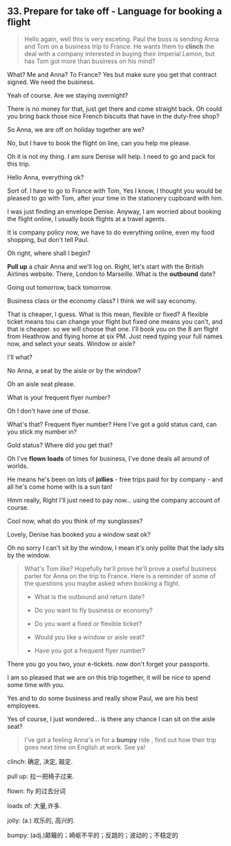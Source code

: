 ## 33. Prepare for take off - Language for booking a flight

> Hello again, well this is very exceting. Paul the boss is sending Anna and Tom on a business trip to France. He wants them to **clinch** the deal with a company interested in buying their Imperial Lemon, but has Tom got more than business on his mind?

What? Me and Anna? To France? Yes but make sure you get that contract signed. We need the business. 

Yeah of course. Are we staying overnight? 

There is no money for that, just get there and come straight back. Oh could you bring back those nice French biscuits that have in the  duty-free shop?

So Anna, we are off on holiday together are we? 

No, but I have to book the flight on line, can you help me please. 

Oh it is not my thing. I am sure Denise will help. I need to go and pack for this trip. 

Hello Anna, everything ok?

Sort of. I have to go to France with Tom, Yes I know, I thought you would be pleased to go with Tom, after your time in the stationery cupboard with him. 

I was just finding an envelope Denise. Anyway, I am worried about booking the flight online, I usually book flights at a travel agents. 

It is company policy now, we have to do everything online, even my food shopping, but don't tell Paul. 

Oh right, where shall I begin?

**Pull up** a chair Anna and we'll log on. Right, let's start with the British Airlines website. There, London to Marseille. What is the **outbound** date? 

Going out tomorrow, back tomorrow. 

Business class or the economy class? I think we will say economy.

That is cheaper, I guess. What is this mean, flexible or fixed? A flexible ticket means tou can change your flight but fixed one means you can't, and that is cheaper. so we will choose that one. I'll book you on the 8 am flight from Heathrow and flying home at six PM. Just need typing your full names now, and select your seats. Window or aisle? 

I'll what?

No Anna, a seat by the aisle or by the window?

Oh an aisle seat please. 

What is your frequent flyer number? 

Oh I don't have one of those.

What's that? Frequent flyer number? Here I've got a gold status card, can you stick my number in? 

Gold status? Where did you get that? 

Oh I've **flown** **loads** of times for business, I've done deals all around of worlds. 

He means he's been on lots of **jollies** - free trips paid for by company - and all he's come home with is a sun tan!

Hmm really, Right I'll just need to pay now... using the company account of course. 

Cool now, what do you think of my sunglasses? 

Lovely, Denise has booked you a window seat ok?

Oh no sorry I can't sit by the window, I mean it's only polite that the lady sits by the window. 

> What's Tom like? Hopefully he'll prove he'll prove a useful business parter for Anna on the trip to France. Here is a reminder of some of the questions you maybe asked when booking a flight. 
> 
> * What is the outbound and return date? 
> 
> * Do you want to fly business or economy? 
> 
> * Do you want a fixed or flexible ticket?
> 
> * Would you like a window or aisle seat? 
> 
> * Have you got a frequent flyer number? 

There you go you two, your e-tickets. now don't forget your passports. 

I am so pleased that we are on this trip together, it will be nice to spend some time  with you. 

Yes and to do some business and really show Paul, we are his best employees. 

Yes of course, I just wondered... is there any chance I can sit on the aisle seat? 

> I've got a feeling Anna's in for a **bumpy** ride , find out how their trip goes next time on English at work. See ya!

clinch: 确定, 决定, 敲定.

pull up: 拉一把椅子过来.

flown: fly 的过去分词

loads of: 大量,许多.

jolly: (a.) 欢乐的, 高兴的.

bumpy: (adj.)颠簸的；崎岖不平的；反跳的；波动的；不稳定的


